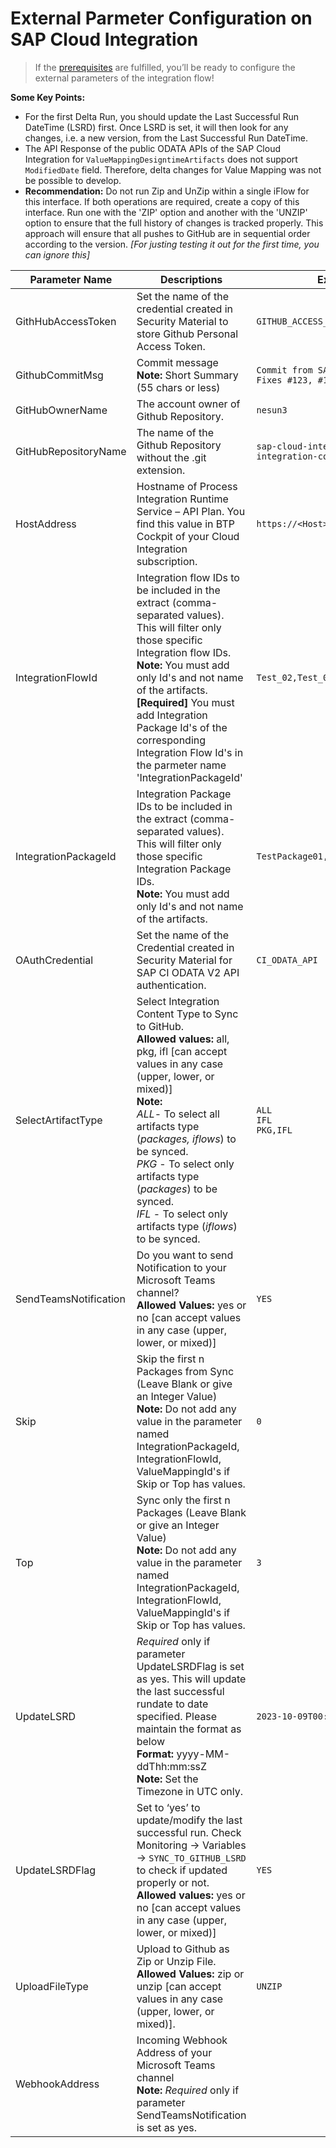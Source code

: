 # External Parmeter Configuration on SAP Cloud Integration
>If the [prerequisites](https://github.com/nesun3/ci-cd-sap-cloud-integration/tree/main/.config#prerequisite) are fulfilled, you’ll be ready to configure the external parameters of the integration flow!

**Some Key Points:**
- For the first Delta Run, you should update the Last Successful Run DateTime (LSRD) first. Once LSRD is set, it will then look for any changes, i.e. a new version, from the Last Successful Run DateTime.
- The API Response of the public ODATA APIs of the SAP Cloud Integration for `ValueMappingDesigntimeArtifacts` does not support `ModifiedDate` field. Therefore, delta changes for Value Mapping was not be possible to develop.
- **Recommendation:** Do not run Zip and UnZip within a single iFlow for this interface. If both operations are required, create a copy of this interface. Run one with the 'ZIP' option and another with the 'UNZIP' option to ensure that the full history of changes is tracked properly. This approach will ensure that all pushes to GitHub are in sequential order according to the version. *[For justing testing it out for the first time, you can ignore this]*
  
| Parameter Name        | Descriptions                                                                                                                                                                                                                                                                                                                                                                       | Example                                                          | Required |
|-----------------------|------------------------------------------------------------------------------------------------------------------------------------------------------------------------------------------------------------------------------------------------------------------------------------------------------------------------------------------------------------------------------------|------------------------------------------------------------------|----------|
| GithHubAccessToken    | Set the name of the credential created in Security Material to store Github Personal Access Token.                                                                                                                                                                                                                                                                                 | `GITHUB_ACCESS_TOKEN`                                            | YES      |
| GithubCommitMsg       | Commit message <br>**Note:** Short Summary (55 chars or less)                                                                                                                                                                                                                                                                                                                      | `Commit from SAP CI Package` <br> `Fixes #123, #124`             | YES      |
| GitHubOwnerName       | The account owner of Github Repository.                                                                                                                                                                                                                                                                                                                                            | `nesun3`                                                         | YES      |
| GitHubRepositoryName  | The name of the Github Repository without the .git extension.                                                                                                                                                                                                                                                                                                                      | `sap-cloud-integration-artifacts` <br>`integration-content-repo` | YES      |
| HostAddress           | Hostname of Process Integration Runtime Service  – API Plan. You find this value in BTP Cockpit of your Cloud Integration subscription.                                                                                                                                                                                                                                            | `https://<Host>.hana.ondemand.com`                               | YES      |
| IntegrationFlowId     | Integration flow IDs to be included in the extract (comma-separated values). This will filter only those specific Integration flow IDs. <br>**Note:** You must add only Id's and not name of the artifacts. <br>**[Required]** You must add Integration Package Id's of the corresponding Integration Flow Id's  in the parmeter name 'IntegrationPackageId'                       | `Test_02,Test_03,Test_04`                                        |          |
| IntegrationPackageId  | Integration Package IDs to be included in the extract (comma-separated values). This will filter only those specific Integration Package IDs.<br> **Note:** You must add only Id's and not name of the artifacts.                                                                                                                                                                  | `TestPackage01,TestPackage04`                                    |          |
| OAuthCredential       | Set the name of the Credential created in Security Material for SAP CI ODATA V2 API authentication.                                                                                                                                                                                                                                                                                | `CI_ODATA_API`                                                   | YES      |
| SelectArtifactType    | Select Integration Content Type to Sync to GitHub. <br>**Allowed values:** all, pkg, ifl [can accept values in any case (upper, lower, or mixed)] <br>**Note:** <br>*ALL*- To select all artifacts type (*packages, iflows*) to be synced.<br> *PKG* - To select only artifacts type (*packages*) to be synced.<br> *IFL* - To select only artifacts type (*iflows*) to be synced. | `ALL`<br>`IFL`<br>`PKG,IFL`                                  | YES      |
| SendTeamsNotification | Do you want to send Notification to your Microsoft Teams channel?  <br>**Allowed Values:** yes or no  [can accept values in any case (upper, lower, or mixed)]                                                                                                                                                                                                                     | `YES`                                                            |          |
| Skip                  | Skip the first n Packages from Sync (Leave Blank or give an Integer Value) <br>**Note:** Do not add any value in the parameter named IntegrationPackageId, IntegrationFlowId, ValueMappingId's if Skip or Top has values.                                                                                                                                                          | `0`                                                              |          |
| Top                   | Sync only the first n Packages (Leave Blank or give an Integer Value) <br>**Note:** Do not add any value in the parameter named IntegrationPackageId, IntegrationFlowId, ValueMappingId's if Skip or Top has values.                                                                                                                                                               | `3`                                                              |          |
| UpdateLSRD            | *Required* only if parameter UpdateLSRDFlag is set as yes. This will update the last successful rundate to date specified. Please maintain the format as below<br>**Format:** yyyy-MM-ddThh:mm:ssZ <br>**Note:** Set the Timezone in UTC only.                                                                                                                                     | `2023-10-09T00:00:00Z`                                           |          |
| UpdateLSRDFlag        | Set to ‘yes’ to update/modify the last successful run. Check Monitoring -> Variables -> `SYNC_TO_GITHUB_LSRD` to check if updated properly or not. <br>**Allowed values:** yes or no [can accept values in any case (upper, lower, or mixed)]                                                                                                                                      | `YES`                                                            |          |
| UploadFileType        | Upload to Github as Zip or Unzip File. <br>**Allowed Values:** zip or unzip [can accept values in any case (upper, lower, or mixed)].                                                                                                                                                                                                                                              | `UNZIP`                                                          | YES      |
| WebhookAddress        | Incoming Webhook Address of your Microsoft Teams channel <br>**Note:** *Required* only if parameter SendTeamsNotification is set as yes.                                                                                                                                                                                                                                           |                                                                  |          |
